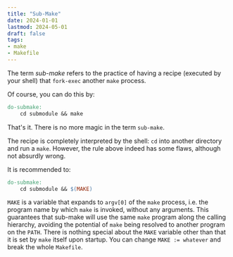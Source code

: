 ```yaml
---
title: "Sub-Make"
date: 2024-01-01
lastmod: 2024-05-01
draft: false
tags:
- make
- Makefile
---
```


The term *sub-make* refers to the practice of having a recipe (executed by your shell) that `fork-exec` another `make` process.

Of course, you can do this by:

```makefile
do-submake:
    cd submodule && make
```

That's it. There is no more magic in the term `sub-make`.

The recipe is completely interpreted by the shell: `cd` into another directory and run a `make`.
However, the rule above indeed has some flaws, although not absurdly wrong.

It is recommended to:

```makefile
do-submake:
    cd submodule && $(MAKE)
```

`MAKE` is a variable that expands to `argv[0]` of the `make` process, i.e. the program name by which `make` is invoked, without any arguments.
This guarantees that sub-make will use the same `make` program along the calling hierarchy, avoiding the potential of `make` being resolved to another 
program on the `PATH`. There is nothing special about the `MAKE` variable other than that it is set by `make` itself upon startup. You can change `MAKE := whatever` and break the whole `Makefile`.
